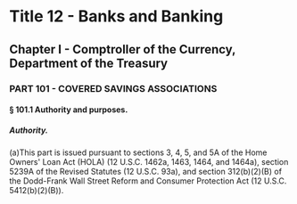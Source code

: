 
# Title 12 - Banks and Banking
## Chapter I - Comptroller of the Currency, Department of the Treasury
### PART 101 - COVERED SAVINGS ASSOCIATIONS
#### § 101.1 Authority and purposes.
##### Authority.

(a)This part is issued pursuant to sections 3, 4, 5, and 5A of the Home Owners' Loan Act (HOLA) (12 U.S.C. 1462a, 1463, 1464, and 1464a), section 5239A of the Revised Statutes (12 U.S.C. 93a), and section 312(b)(2)(B) of the Dodd-Frank Wall Street Reform and Consumer Protection Act (12 U.S.C. 5412(b)(2)(B)).
